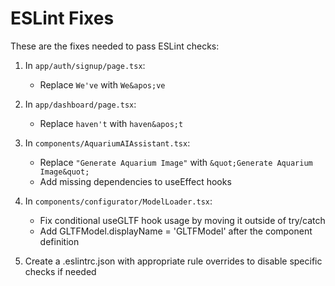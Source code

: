 # ESLint Fixes

These are the fixes needed to pass ESLint checks:

1. In `app/auth/signup/page.tsx`: 
   - Replace `We've` with `We&apos;ve`

2. In `app/dashboard/page.tsx`:
   - Replace `haven't` with `haven&apos;t`

3. In `components/AquariumAIAssistant.tsx`:
   - Replace `"Generate Aquarium Image"` with `&quot;Generate Aquarium Image&quot;`
   - Add missing dependencies to useEffect hooks

4. In `components/configurator/ModelLoader.tsx`:
   - Fix conditional useGLTF hook usage by moving it outside of try/catch
   - Add GLTFModel.displayName = 'GLTFModel' after the component definition

5. Create a .eslintrc.json with appropriate rule overrides to disable specific checks if needed
